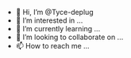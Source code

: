 - 👋 Hi, I’m @Tyce-deplug
- 👀 I’m interested in ...
- 🌱 I’m currently learning ...
- 💞️ I’m looking to collaborate on ...
- 📫 How to reach me ...

<!---
Tyce-deplug/Tyce-deplug is a ✨ special ✨ repository because its `README.md` (this file) appears on your GitHub profile.
You can click the Preview link to take a look at your changes.
--->
